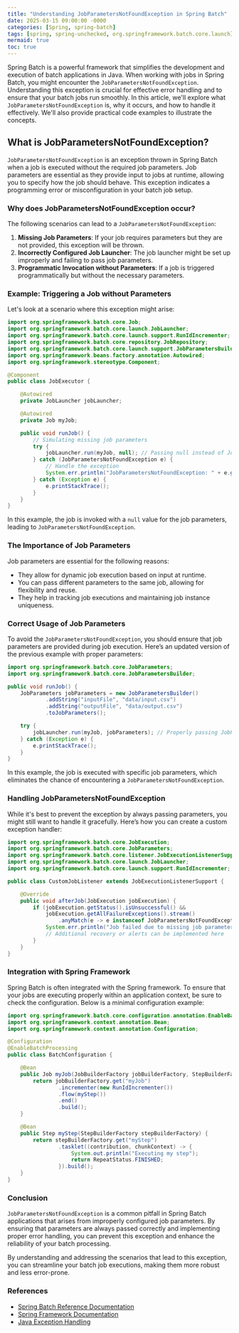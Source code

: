 ```yaml
---
title: "Understanding JobParametersNotFoundException in Spring Batch"
date: 2025-03-15 09:00:00 -0000
categories: [Spring, spring-batch]
tags: [spring, spring-unchecked, org.springframework.batch.core.launch]
mermaid: true
toc: true
---
```



Spring Batch is a powerful framework that simplifies the development and execution of batch applications in Java. When working with jobs in Spring Batch, you might encounter the `JobParametersNotFoundException`. Understanding this exception is crucial for effective error handling and to ensure that your batch jobs run smoothly. In this article, we'll explore what `JobParametersNotFoundException` is, why it occurs, and how to handle it effectively. We'll also provide practical code examples to illustrate the concepts.

## What is JobParametersNotFoundException?

`JobParametersNotFoundException` is an exception thrown in Spring Batch when a job is executed without the required job parameters. Job parameters are essential as they provide input to jobs at runtime, allowing you to specify how the job should behave. This exception indicates a programming error or misconfiguration in your batch job setup.

### Why does JobParametersNotFoundException occur?

The following scenarios can lead to a `JobParametersNotFoundException`:

1. **Missing Job Parameters**: If your job requires parameters but they are not provided, this exception will be thrown.
2. **Incorrectly Configured Job Launcher**: The job launcher might be set up improperly and failing to pass job parameters.
3. **Programmatic Invocation without Parameters**: If a job is triggered programmatically but without the necessary parameters.

### Example: Triggering a Job without Parameters

Let's look at a scenario where this exception might arise:

```java
import org.springframework.batch.core.Job;
import org.springframework.batch.core.launch.JobLauncher;
import org.springframework.batch.core.launch.support.RunIdIncrementer;
import org.springframework.batch.core.repository.JobRepository;
import org.springframework.batch.core.launch.support.JobParametersBuilder;
import org.springframework.beans.factory.annotation.Autowired;
import org.springframework.stereotype.Component;

@Component
public class JobExecutor {

    @Autowired
    private JobLauncher jobLauncher;

    @Autowired
    private Job myJob;

    public void runJob() {
        // Simulating missing job parameters
        try {
            jobLauncher.run(myJob, null); // Passing null instead of JobParameters
        } catch (JobParametersNotFoundException e) {
            // Handle the exception
            System.err.println("JobParametersNotFoundException: " + e.getMessage());
        } catch (Exception e) {
            e.printStackTrace();
        }
    }
}
```

In this example, the job is invoked with a `null` value for the job parameters, leading to `JobParametersNotFoundException`.

### The Importance of Job Parameters

Job parameters are essential for the following reasons:

- They allow for dynamic job execution based on input at runtime.
- You can pass different parameters to the same job, allowing for flexibility and reuse.
- They help in tracking job executions and maintaining job instance uniqueness.

### Correct Usage of Job Parameters

To avoid the `JobParametersNotFoundException`, you should ensure that job parameters are provided during job execution. Here’s an updated version of the previous example with proper parameters:

```java
import org.springframework.batch.core.JobParameters;
import org.springframework.batch.core.JobParametersBuilder;

public void runJob() {
    JobParameters jobParameters = new JobParametersBuilder()
            .addString("inputFile", "data/input.csv")
            .addString("outputFile", "data/output.csv")
            .toJobParameters();

    try {
        jobLauncher.run(myJob, jobParameters); // Properly passing JobParameters
    } catch (Exception e) {
        e.printStackTrace();
    }
}
```

In this example, the job is executed with specific job parameters, which eliminates the chance of encountering a `JobParametersNotFoundException`.

### Handling JobParametersNotFoundException

While it's best to prevent the exception by always passing parameters, you might still want to handle it gracefully. Here’s how you can create a custom exception handler:

```java
import org.springframework.batch.core.JobExecution;
import org.springframework.batch.core.JobParameters;
import org.springframework.batch.core.listener.JobExecutionListenerSupport;
import org.springframework.batch.core.launch.JobLauncher;
import org.springframework.batch.core.launch.support.RunIdIncrementer;

public class CustomJobListener extends JobExecutionListenerSupport {

    @Override
    public void afterJob(JobExecution jobExecution) {
        if (jobExecution.getStatus().isUnsuccessful() && 
            jobExecution.getAllFailureExceptions().stream()
                .anyMatch(e -> e instanceof JobParametersNotFoundException)) {
            System.err.println("Job failed due to missing job parameters.");
            // Additional recovery or alerts can be implemented here
        }
    }
}
```

### Integration with Spring Framework

Spring Batch is often integrated with the Spring framework. To ensure that your jobs are executing properly within an application context, be sure to check the configuration. Below is a minimal configuration example:

```java
import org.springframework.batch.core.configuration.annotation.EnableBatchProcessing;
import org.springframework.context.annotation.Bean;
import org.springframework.context.annotation.Configuration;

@Configuration
@EnableBatchProcessing
public class BatchConfiguration {

    @Bean
    public Job myJob(JobBuilderFactory jobBuilderFactory, StepBuilderFactory stepBuilderFactory) {
        return jobBuilderFactory.get("myJob")
                .incrementer(new RunIdIncrementer())
                .flow(myStep())
                .end()
                .build();
    }

    @Bean
    public Step myStep(StepBuilderFactory stepBuilderFactory) {
        return stepBuilderFactory.get("myStep")
                .tasklet((contribution, chunkContext) -> {
                    System.out.println("Executing my step");
                    return RepeatStatus.FINISHED;
                }).build();
    }
}
```

### Conclusion

`JobParametersNotFoundException` is a common pitfall in Spring Batch applications that arises from improperly configured job parameters. By ensuring that parameters are always passed correctly and implementing proper error handling, you can prevent this exception and enhance the reliability of your batch processing.

By understanding and addressing the scenarios that lead to this exception, you can streamline your batch job executions, making them more robust and less error-prone.

### References

- [Spring Batch Reference Documentation](https://docs.spring.io/spring-batch/docs/current/reference/html/)
- [Spring Framework Documentation](https://spring.io/projects/spring-framework)
- [Java Exception Handling](https://www.baeldung.com/java-exceptions)